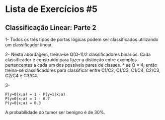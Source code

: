 # Lista de Exercícios #5

## Classificação Linear: Parte 2

1- Todos os três tipos de portas lógicas podem ser classificados utilizando um classificador linear.

2- Nesta abordagem, treina-se Q(Q-1)/2 classificadores binários. Cada classificador é construído para fazer a distinção entre exemplos pertencentes a cada um dos possíveis pares de classes.
    * se Q = 4, então treina-se classificadores  para classificar entre C1/C2, C1/C3, C1/C4, C2/C3, C2/C4 e C3/C4.
  
3- 
```
P(y=0|x;a) = 1 - P(y=1|x;a)
P(y=0|x;a) = 1 - 0.7
P(y=0|x;a) = 0.3
```

A probabilidade do tumor ser benigno é de 30%.